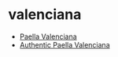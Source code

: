 # valenciana

 * [Paella Valenciana](index/p/paella-valenciana-357152.json)
 * [Authentic Paella Valenciana](index/a/authentic-paella-valenciana.json)
